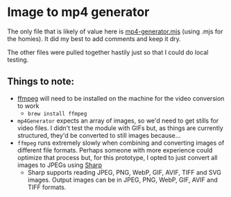 # Image to mp4 generator

The only file that is likely of value here is [mp4-generator.mjs](mp4-generator.mjs) (using .mjs for the homies). It did my best to add comments and keep it dry.

The other files were pulled together hastily just so that I could do local testing.

## Things to note:

* [ffmpeg](https://ffmpeg.org/) will need to be installed on the machine for the video conversion to work
  * `brew install ffmpeg`
* `mp4Generator` expects an array of images, so we'd need to get stills for video files. I didn't test the module with GIFs but, as things are currently structured, they'd be converted to still images because...
* `ffmpeg` runs extremely slowly when combining and converting images of different file formats. Perhaps someone with more experience could optimize that process but, for this prototype, I opted to just convert all images to JPEGs using [Sharp](https://sharp.pixelplumbing.com/)
  * Sharp supports reading JPEG, PNG, WebP, GIF, AVIF, TIFF and SVG images. Output images can be in JPEG, PNG, WebP, GIF, AVIF and TIFF formats.
